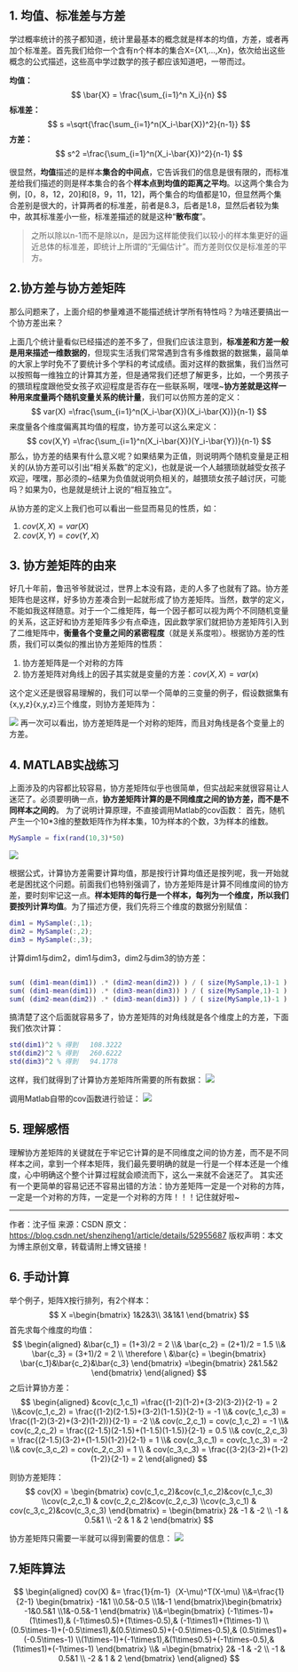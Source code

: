 ## 1. 均值、标准差与方差
学过概率统计的孩子都知道，统计里最基本的概念就是样本的均值，方差，或者再加个标准差。首先我们给你一个含有n个样本的集合X={X1,…,Xn}，依次给出这些概念的公式描述，这些高中学过数学的孩子都应该知道吧，一带而过。

**均值：**
$$
\bar{X} = \frac{\sum_{i=1}^n X_i}{n}
$$
**标准差：**
$$
s =\sqrt{\frac{\sum_{i=1}^n(X_i-\bar{X})^2}{n-1}}
$$
**方差：**
$$
s^2 =\frac{\sum_{i=1}^n(X_i-\bar{X})^2}{n-1}
$$

很显然，**均值**描述的是样本**集合的中间点**，它告诉我们的信息是很有限的，而标准差给我们描述的则是样本集合的各个**样本点到均值的距离之平均**。以这两个集合为例，[0，8，12，20]和[8，9，11，12]，两个集合的均值都是10，但显然两个集合差别是很大的，计算两者的标准差，前者是8.3，后者是1.8，显然后者较为集中，故其标准差小一些，标准差描述的就是这种“**散布度**”。
>之所以除以n-1而不是除以n，是因为这样能使我们以较小的样本集更好的逼近总体的标准差，即统计上所谓的“无偏估计”。而方差则仅仅是标准差的平方。

## 2.协方差与协方差矩阵
那么问题来了，上面介绍的参量难道不能描述统计学所有特性吗？为啥还要搞出一个协方差出来？

上面几个统计量看似已经描述的差不多了，但我们应该注意到，**标准差和方差一般是用来描述一维数据的**，但现实生活我们常常遇到含有多维数据的数据集，最简单的大家上学时免不了要统计多个学科的考试成绩。面对这样的数据集，我们当然可以按照每一维独立的计算其方差，但是通常我们还想了解更多，比如，一个男孩子的猥琐程度跟他受女孩子欢迎程度是否存在一些联系啊，嘿嘿~**协方差就是这样一种用来度量两个随机变量关系的统计量**，我们可以仿照方差的定义：
$$
var(X) =\frac{\sum_{i=1}^n(X_i-\bar{X})(X_i-\bar{X})}{n-1}
$$
来度量各个维度偏离其均值的程度，协方差可以这么来定义：
$$
cov(X,Y) =\frac{\sum_{i=1}^n(X_i-\bar{X})(Y_i-\bar{Y})}{n-1} 
$$
那么，协方差的结果有什么意义呢？如果结果为正值，则说明两个随机变量是正相关的(从协方差可以引出“相关系数”的定义)，也就是说一个人越猥琐就越受女孩子欢迎，嘿嘿，那必须的~结果为负值就说明负相关的，越猥琐女孩子越讨厌，可能吗？如果为0，也是就是统计上说的“相互独立”。

从协方差的定义上我们也可以看出一些显而易见的性质，如：
1. $cov(X,X)=var(X)$
2. $cov(X,Y)=cov(Y,X)$

## 3. 协方差矩阵的由来

好几十年前，鲁迅爷爷就说过，世界上本没有路，走的人多了也就有了路。协方差矩阵也是这样，好多协方差凑合到一起就形成了协方差矩阵。当然，数学的定义，不能如我这样随意。对于一个二维矩阵，每一个因子都可以视为两个不同随机变量的关系，这正好和协方差矩阵多少有点牵连，因此数学家们就把协方差矩阵引入到了二维矩阵中，**衡量各个变量之间的紧密程度**（就是关系度啦）。根据协方差的性质，我们可以类似的推出协方差矩阵的性质：
1. 协方差矩阵是一个对称的方阵
2. 协方差矩阵对角线上的因子其实就是变量的方差：$cov(X,X)=var(x)$

这个定义还是很容易理解的，我们可以举一个简单的三变量的例子，假设数据集有{x,y,z}{x,y,z}三个维度，则协方差矩阵为：

![](https://raw.githubusercontent.com/fray-hao/images/master/20190628232310.png)
再一次可以看出，协方差矩阵是一个对称的矩阵，而且对角线是各个变量上的方差。

## 4. MATLAB实战练习

上面涉及的内容都比较容易，协方差矩阵似乎也很简单，但实战起来就很容易让人迷茫了。必须要明确一点，**协方差矩阵计算的是不同维度之间的协方差，而不是不同样本之间的**。
为了说明计算原理，不直接调用Matlab的cov函数：
首先，随机产生一个10*3维的整数矩阵作为样本集，10为样本的个数，3为样本的维数。

```matlab
MySample = fix(rand(10,3)*50)
```
![](https://raw.githubusercontent.com/fray-hao/images/master/20190630231009.png)

根据公式，计算协方差需要计算均值，那是按行计算均值还是按列呢，我一开始就老是困扰这个问题。前面我们也特别强调了，协方差矩阵是计算不同维度间的协方差，要时刻牢记这一点。**样本矩阵的每行是一个样本，每列为一个维度，所以我们要按列计算均值**。为了描述方便，我们先将三个维度的数据分别赋值：

```matlab
dim1 = MySample(:,1);
dim2 = MySample(:,2);
dim3 = MySample(:,3);
```
计算dim1与dim2，dim1与dim3，dim2与dim3的协方差：
```matlab

sum( (dim1-mean(dim1)) .* (dim2-mean(dim2)) ) / ( size(MySample,1)-1 ) % 得到  74.5333
sum( (dim1-mean(dim1)) .* (dim3-mean(dim3)) ) / ( size(MySample,1)-1 ) % 得到  -10.0889
sum( (dim2-mean(dim2)) .* (dim3-mean(dim3)) ) / ( size(MySample,1)-1 ) % 得到  -106.4000
```

搞清楚了这个后面就容易多了，协方差矩阵的对角线就是各个维度上的方差，下面我们依次计算：

```matlab
std(dim1)^2 % 得到   108.3222
std(dim2)^2 % 得到   260.6222
std(dim3)^2 % 得到   94.1778
```
这样，我们就得到了计算协方差矩阵所需要的所有数据：
![](https://raw.githubusercontent.com/fray-hao/images/master/20190630231235.png)

调用Matlab自带的cov函数进行验证：
![](https://raw.githubusercontent.com/fray-hao/images/master/20190630231317.png)


## 5. 理解感悟

理解协方差矩阵的关键就在于牢记它计算的是不同维度之间的协方差，而不是不同样本之间，拿到一个样本矩阵，我们最先要明确的就是一行是一个样本还是一个维度，心中明确这个整个计算过程就会顺流而下，这么一来就不会迷茫了。
其实还有一个更简单的容易记还不容易出错的方法：协方差矩阵一定是一个对称的方阵，一定是一个对称的方阵，一定是一个对称的方阵！！！记住就好啦~


--------------------- 
作者：沈子恒 
来源：CSDN 
原文：https://blog.csdn.net/shenziheng1/article/details/52955687 
版权声明：本文为博主原创文章，转载请附上博文链接！

## 6. 手动计算

举个例子，矩阵X按行排列，有2个样本：
$$
X =\begin{bmatrix}
    1&2&3\\
    3&1&1
\end{bmatrix}
$$
首先求每个维度的均值：
$$
\begin{aligned}
&\bar{c_1} = (1+3)/2 = 2
 \\& \bar{c_2} = (2+1)/2 = 1.5
 \\& \bar{c_3} = (3+1)/2 = 2
 \\ \therefore \ &\bar{c} = \begin{bmatrix}
    \bar{c_1}&\bar{c_2}&\bar{c_3} 
 \end{bmatrix}    =\begin{bmatrix}
    2&1.5&2 
 \end{bmatrix}
\end{aligned}
$$
之后计算协方差：
$$
\begin{aligned}
  &cov(c_1,c_1) =\frac{(1-2)(1-2)+(3-2)(3-2)}{2-1} = 2
  \\&cov(c_1,c_2) = \frac{(1-2)(2-1.5)+(3-2)(1-1.5)}{2-1} = -1
  \\& cov(c_1,c_3) = \frac{(1-2)(3-2)+(3-2)(1-2))}{2-1} = -2
  \\&  cov(c_2,c_1) = cov(c_1,c_2) = -1
  \\& cov(c_2,c_2) = \frac{(2-1.5)(2-1.5)+(1-1.5)(1-1.5)}{2-1} = 0.5
  \\& cov(c_2,c_3) = \frac{(2-1.5)(3-2)+(1-1.5)(1-2)}{2-1} = 1
  \\& cov(c_3,c_1) = cov(c_1,c_3) = -2
  \\& cov(c_3,c_2) = cov(c_2,c_3) = 1
  \\ & cov(c_3,c_3) = \frac{(3-2)(3-2)+(1-2)(1-2)}{2-1} = 2    
\end{aligned}
$$

则协方差矩阵：
$$
cov(X) = \begin{bmatrix}
  cov(c_1,c_2)&cov(c_1,c_2)&cov(c_1,c_3)
  \\cov(c_2,c_1) & cov(c_2,c_2)&cov(c_2,c_3)
  \\cov(c_3,c_1)  & cov(c_3,c_2)&cov(c_3,c_3) 
\end{bmatrix} = \begin{bmatrix}
   2& -1 & -2
   \\ -1 & 0.5&1
   \\ -2 & 1 & 2 
\end{bmatrix}
$$

协方差矩阵只需要一半就可以得到需要的信息：
![](https://raw.githubusercontent.com/fray-hao/images/master/20190630235623.png)

## 7.矩阵算法

$$
\begin{aligned}
cov(X) &= \frac{1}{m-1}（X-\mu)^T(X-\mu)  \\&=\frac{1}{2-1} \begin{bmatrix}
  -1&1
  \\0.5&-0.5
  \\1&-1 
\end{bmatrix}\begin{bmatrix}
-1&0.5&1
   \\1&-0.5&-1 
\end{bmatrix} \\&=\begin{bmatrix}
   (-1\times-1)+(1\times1),& (-1\times0.5)+(1\times-0.5),& (-1\times1)+(1\times-1) 
   \\ (0.5\times-1)+(-0.5\times1),&(0.5\times0.5)+(-0.5\times-0.5),& (0.5\times1)+(-0.5\times-1)  
   \\(1\times-1)+(-1\times1),&(1\times0.5)+(-1\times-0.5),& (1\times1)+(-1\times-1)  
\end{bmatrix}  
\\& =\begin{bmatrix}
   2& -1 & -2
   \\ -1 & 0.5&1
   \\ -2 & 1 & 2 
\end{bmatrix}
\end{aligned}
$$